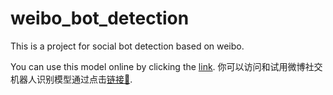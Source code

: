 # weibo_bot_detection
This is a project for social bot detection based on weibo.

You can use this model online by clicking the [link](https://mengxiao2000-weibo-bot-detection-bot-detection-y7hj2q.streamlit.app/).
你可以访问和试用微博社交机器人识别模型通过点击[链接🔗](https://mengxiao2000-weibo-bot-detection-bot-detection-y7hj2q.streamlit.app/).
